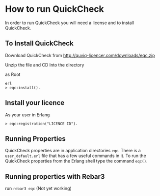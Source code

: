 # How to run QuickCheck

In order to run QuickCheck you will need a license and to install QuickCheck.

## To Install QuickCheck

Download QuickCheck from  http://quviq-licencer.com/downloads/eqc.zip

Unzip the file and CD Into the directory

as Root
```
erl
> eqc:install().
```

## Install your licence

As your user in Erlang
```
> eqc:registration("LICENCE ID").
```

## Running Properties

QuickCheck properties are in application directories `eqc`. There is a
`user_default.erl` file that has a few useful commands in it. To run
the QuickCheck properties from the Erlang shell type the command
`eqc()`.


## Running properties with Rebar3

run `rebar3 eqc` (Not yet working)
